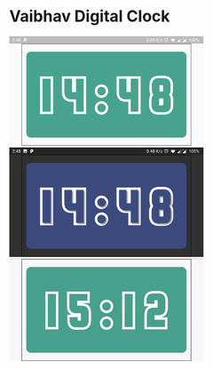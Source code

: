 # Vaibhav Digital Clock

<img src='vaibhav_clock/vaibhav_clock_light.jpg' width='350'>

<img src='vaibhav_clock/vaibhav_clock_dark.jpg' width='350'>

<img src='vaibhav_clock/vaibhav_clock.gif' width='350'>